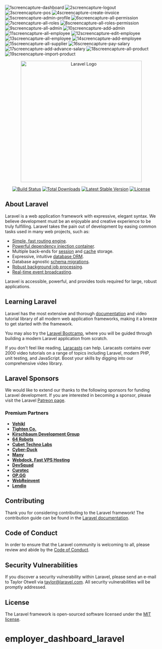 ![1screencapture-dashboard](https://github.com/andreiclcosa93/employer_dashboard_laravel/assets/100482638/a31d742f-b76c-4744-b66e-335883a61e3b)
![2screencapture-logout](https://github.com/andreiclcosa93/employer_dashboard_laravel/assets/100482638/54fed413-33bc-4a00-a3e5-6ed1584e4239)
![3screencapture-pos](https://github.com/andreiclcosa93/employer_dashboard_laravel/assets/100482638/868622c2-1563-4bec-ad41-da8465ca28cb)
![4screencapture-create-invoice](https://github.com/andreiclcosa93/employer_dashboard_laravel/assets/100482638/9bb084ff-d342-4539-b87d-bc9f768baf95)
![5screencapture-admin-profile](https://github.com/andreiclcosa93/employer_dashboard_laravel/assets/100482638/226e0277-ea27-48b4-a1f2-eedecfa838fd)
![6screencapture-all-permission](https://github.com/andreiclcosa93/employer_dashboard_laravel/assets/100482638/fdbe8c19-5a17-4533-986c-0141e5dbd9c7)
![7screencapture-all-roles](https://github.com/andreiclcosa93/employer_dashboard_laravel/assets/100482638/5e689360-4bfc-4f83-8a43-979b3141ffd3)
![8screencapture-all-roles-permission](https://github.com/andreiclcosa93/employer_dashboard_laravel/assets/100482638/2b4d75d3-8507-4f09-a420-1a5be3459fce)
![9screencapture-all-admin](https://github.com/andreiclcosa93/employer_dashboard_laravel/assets/100482638/93106226-5310-4780-8b54-e21a1346f956)
![10screencapture-add-admin](https://github.com/andreiclcosa93/employer_dashboard_laravel/assets/100482638/5690eeee-2140-4b6f-b823-65c3f54c2ce6)
![11screencapture-all-employee](https://github.com/andreiclcosa93/employer_dashboard_laravel/assets/100482638/5f8a999c-f6e7-4f91-8885-e4d9cda2d649)
![12screencapture-edit-employee](https://github.com/andreiclcosa93/employer_dashboard_laravel/assets/100482638/5edb739a-bba1-438c-8e3a-e8aca5ac7c02)
![13screencapture-all-employee](https://github.com/andreiclcosa93/employer_dashboard_laravel/assets/100482638/aa9eb000-4c48-47a2-9329-e4a36ed3562b)
![14screencapture-add-employee](https://github.com/andreiclcosa93/employer_dashboard_laravel/assets/100482638/3ed531fb-7bda-41e9-ad26-e7d93521cc05)
![15screencapture-all-supplier](https://github.com/andreiclcosa93/employer_dashboard_laravel/assets/100482638/8cf3be4f-745e-4a2a-8e7f-3144893c0e42)
![16screencapture-pay-salary](https://github.com/andreiclcosa93/employer_dashboard_laravel/assets/100482638/de981062-c69c-4cac-9526-7465293ca952)
![17screencapture-add-advance-salary](https://github.com/andreiclcosa93/employer_dashboard_laravel/assets/100482638/6f2dbcf1-da66-4dab-90bf-754b1fc2361a)
![18screencapture-all-product](https://github.com/andreiclcosa93/employer_dashboard_laravel/assets/100482638/7df24333-08f4-4cde-bc9a-f5444a068dbb)
![19screencapture-import-product](https://github.com/andreiclcosa93/employer_dashboard_laravel/assets/100482638/4582294b-426a-4ca0-bba5-d62c6813db23)



<p align="center"><a href="https://laravel.com" target="_blank"><img src="https://raw.githubusercontent.com/laravel/art/master/logo-lockup/5%20SVG/2%20CMYK/1%20Full%20Color/laravel-logolockup-cmyk-red.svg" width="400" alt="Laravel Logo"></a></p>

<p align="center">
<a href="https://github.com/laravel/framework/actions"><img src="https://github.com/laravel/framework/workflows/tests/badge.svg" alt="Build Status"></a>
<a href="https://packagist.org/packages/laravel/framework"><img src="https://img.shields.io/packagist/dt/laravel/framework" alt="Total Downloads"></a>
<a href="https://packagist.org/packages/laravel/framework"><img src="https://img.shields.io/packagist/v/laravel/framework" alt="Latest Stable Version"></a>
<a href="https://packagist.org/packages/laravel/framework"><img src="https://img.shields.io/packagist/l/laravel/framework" alt="License"></a>
</p>

## About Laravel

Laravel is a web application framework with expressive, elegant syntax. We believe development must be an enjoyable and creative experience to be truly fulfilling. Laravel takes the pain out of development by easing common tasks used in many web projects, such as:

- [Simple, fast routing engine](https://laravel.com/docs/routing).
- [Powerful dependency injection container](https://laravel.com/docs/container).
- Multiple back-ends for [session](https://laravel.com/docs/session) and [cache](https://laravel.com/docs/cache) storage.
- Expressive, intuitive [database ORM](https://laravel.com/docs/eloquent).
- Database agnostic [schema migrations](https://laravel.com/docs/migrations).
- [Robust background job processing](https://laravel.com/docs/queues).
- [Real-time event broadcasting](https://laravel.com/docs/broadcasting).

Laravel is accessible, powerful, and provides tools required for large, robust applications.

## Learning Laravel

Laravel has the most extensive and thorough [documentation](https://laravel.com/docs) and video tutorial library of all modern web application frameworks, making it a breeze to get started with the framework.

You may also try the [Laravel Bootcamp](https://bootcamp.laravel.com), where you will be guided through building a modern Laravel application from scratch.

If you don't feel like reading, [Laracasts](https://laracasts.com) can help. Laracasts contains over 2000 video tutorials on a range of topics including Laravel, modern PHP, unit testing, and JavaScript. Boost your skills by digging into our comprehensive video library.

## Laravel Sponsors

We would like to extend our thanks to the following sponsors for funding Laravel development. If you are interested in becoming a sponsor, please visit the Laravel [Patreon page](https://patreon.com/taylorotwell).

### Premium Partners

- **[Vehikl](https://vehikl.com/)**
- **[Tighten Co.](https://tighten.co)**
- **[Kirschbaum Development Group](https://kirschbaumdevelopment.com)**
- **[64 Robots](https://64robots.com)**
- **[Cubet Techno Labs](https://cubettech.com)**
- **[Cyber-Duck](https://cyber-duck.co.uk)**
- **[Many](https://www.many.co.uk)**
- **[Webdock, Fast VPS Hosting](https://www.webdock.io/en)**
- **[DevSquad](https://devsquad.com)**
- **[Curotec](https://www.curotec.com/services/technologies/laravel/)**
- **[OP.GG](https://op.gg)**
- **[WebReinvent](https://webreinvent.com/?utm_source=laravel&utm_medium=github&utm_campaign=patreon-sponsors)**
- **[Lendio](https://lendio.com)**

## Contributing

Thank you for considering contributing to the Laravel framework! The contribution guide can be found in the [Laravel documentation](https://laravel.com/docs/contributions).

## Code of Conduct

In order to ensure that the Laravel community is welcoming to all, please review and abide by the [Code of Conduct](https://laravel.com/docs/contributions#code-of-conduct).

## Security Vulnerabilities

If you discover a security vulnerability within Laravel, please send an e-mail to Taylor Otwell via [taylor@laravel.com](mailto:taylor@laravel.com). All security vulnerabilities will be promptly addressed.

## License

The Laravel framework is open-sourced software licensed under the [MIT license](https://opensource.org/licenses/MIT).
# employer_dashboard_laravel
